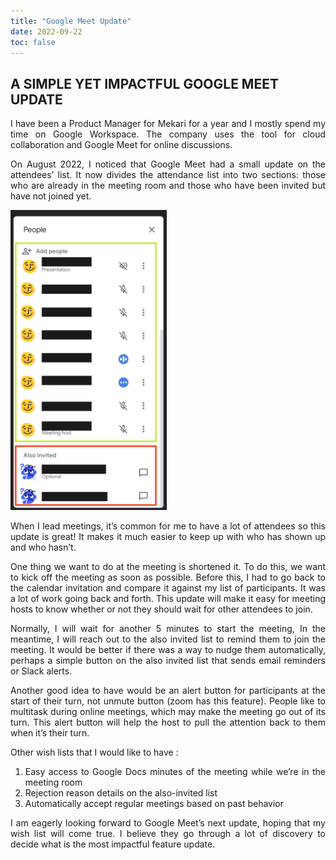 ```yaml
---
title: "Google Meet Update"
date: 2022-09-22
toc: false
---
```



## A SIMPLE YET IMPACTFUL GOOGLE MEET UPDATE

<div style="text-align: justify;">


I have been a Product Manager for Mekari for a year and I mostly spend my time on Google Workspace. The company uses the tool for cloud collaboration and Google Meet for online discussions.

On August 2022, I noticed that Google Meet had a small update on the attendees’ list. It now divides the attendance list into two sections: those who are already in the meeting room and those who have been invited but have not joined yet.

<img src="/googlemeet.png" alt="Google Meet Update" width="250"/>

When I lead meetings, it’s common for me to have a lot of attendees so this update is great! It makes it much easier to keep up with who has shown up and who hasn’t.

One thing we want to do at the meeting is shortened it. To do this, we want to kick off the meeting as soon as possible. Before this, I had to go back to the calendar invitation and compare it against my list of participants. It was a lot of work going back and forth. This update will make it easy for meeting hosts to know whether or not they should wait for other attendees to join.

Normally, I will wait for another 5 minutes to start the meeting, In the meantime, I will reach out to the also invited list to remind them to join the meeting. It would be better if there was a way to nudge them automatically, perhaps a simple button on the also invited list that sends email reminders or Slack alerts.

Another good idea to have would be an alert button for participants at the start of their turn, not unmute button (zoom has this feature). People like to multitask during online meetings, which may make the meeting go out of its turn. This alert button will help the host to pull the attention back to them when it’s their turn.

Other wish lists that I would like to have :

1. Easy access to Google Docs minutes of the meeting while we’re in the meeting room
2. Rejection reason details on the also-invited list
3. Automatically accept regular meetings based on past behavior

I am eagerly looking forward to Google Meet’s next update, hoping that my wish list will come true. I believe they go through a lot of discovery to decide what is the most impactful feature update.

</div>